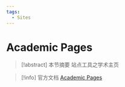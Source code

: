 ```yaml
---
tags:
  - Sites
---
```


# Academic Pages

> [!abstract] 本节摘要
> 站点工具之学术主页

> [!info] 官方文档
> [Academic Pages](https://academicpages.github.io/)
